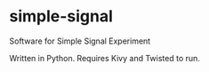 # simple-signal
Software for Simple Signal Experiment

Written in Python. Requires Kivy and Twisted to run.
